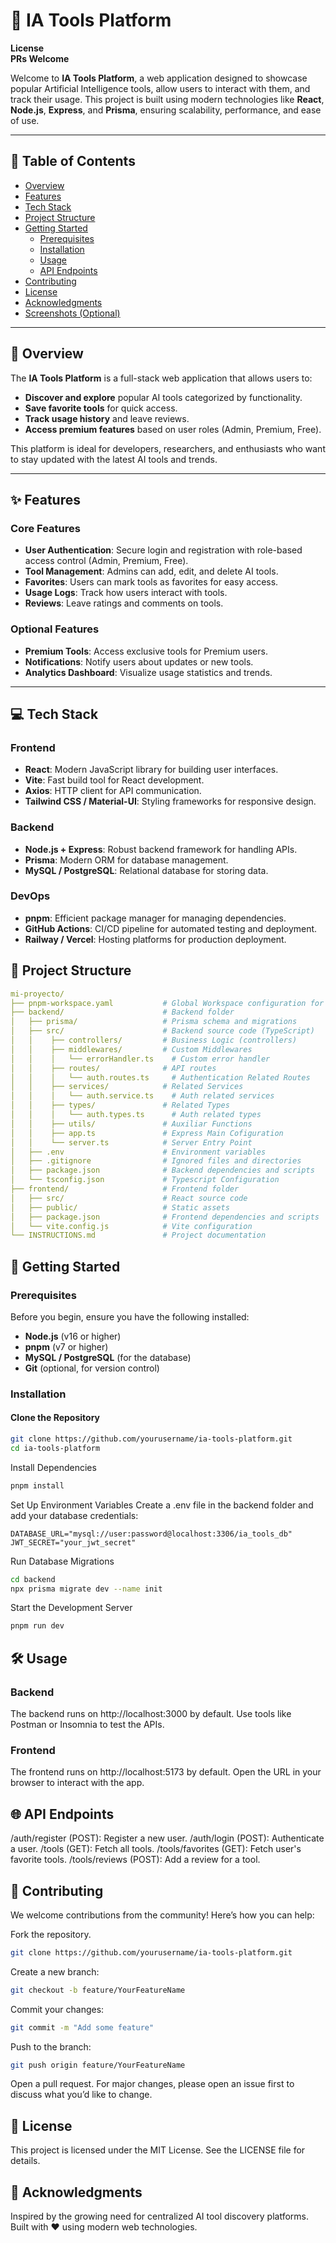 # 🚀 IA Tools Platform

**License**  
**PRs Welcome**

Welcome to **IA Tools Platform**, a web application designed to showcase popular Artificial Intelligence tools, allow users to interact with them, and track their usage. This project is built using modern technologies like **React**, **Node.js**, **Express**, and **Prisma**, ensuring scalability, performance, and ease of use.

---

## 📌 Table of Contents
- [Overview](#-overview)
- [Features](#-features)
- [Tech Stack](#-tech-stack)
- [Project Structure](#-project-structure)
- [Getting Started](#-getting-started)
  - [Prerequisites](#prerequisites)
  - [Installation](#installation)
  - [Usage](#-usage)
  - [API Endpoints](#-api-endpoints)
- [Contributing](#-contributing)
- [License](#-license)
- [Acknowledgments](#-acknowledgments)
- [Screenshots (Optional)](#-screenshots-optional)

---

## 🌟 Overview

The **IA Tools Platform** is a full-stack web application that allows users to:

- **Discover and explore** popular AI tools categorized by functionality.
- **Save favorite tools** for quick access.
- **Track usage history** and leave reviews.
- **Access premium features** based on user roles (Admin, Premium, Free).

This platform is ideal for developers, researchers, and enthusiasts who want to stay updated with the latest AI tools and trends.

---

## ✨ Features

### Core Features
- **User Authentication**: Secure login and registration with role-based access control (Admin, Premium, Free).
- **Tool Management**: Admins can add, edit, and delete AI tools.
- **Favorites**: Users can mark tools as favorites for easy access.
- **Usage Logs**: Track how users interact with tools.
- **Reviews**: Leave ratings and comments on tools.

### Optional Features
- **Premium Tools**: Access exclusive tools for Premium users.
- **Notifications**: Notify users about updates or new tools.
- **Analytics Dashboard**: Visualize usage statistics and trends.

---

## 💻 Tech Stack

### Frontend
- **React**: Modern JavaScript library for building user interfaces.
- **Vite**: Fast build tool for React development.
- **Axios**: HTTP client for API communication.
- **Tailwind CSS / Material-UI**: Styling frameworks for responsive design.

### Backend
- **Node.js + Express**: Robust backend framework for handling APIs.
- **Prisma**: Modern ORM for database management.
- **MySQL / PostgreSQL**: Relational database for storing data.

### DevOps
- **pnpm**: Efficient package manager for managing dependencies.
- **GitHub Actions**: CI/CD pipeline for automated testing and deployment.
- **Railway / Vercel**: Hosting platforms for production deployment.

## 📂 Project Structure
```yaml
mi-proyecto/
├── pnpm-workspace.yaml           # Global Workspace configuration for pnpm
├── backend/                      # Backend folder
│   ├── prisma/                   # Prisma schema and migrations
│   ├── src/                      # Backend source code (TypeScript)
│   │    ├── controllers/         # Business Logic (controllers)
│   │    ├── middlewares/         # Custom Middlewares
│   │    │   └── errorHandler.ts    # Custom error handler
│   │    ├── routes/              # API routes
│   │    │   └── auth.routes.ts     # Authentication Related Routes
│   │    ├── services/            # Related Services
│   │    │   └── auth.service.ts    # Auth related services
│   │    ├── types/               # Related Types 
│   │    │   └── auth.types.ts      # Auth related types
│   │    ├── utils/               # Auxiliar Functions
│   │    ├── app.ts               # Express Main Cofiguration
│   │    └── server.ts            # Server Entry Point
│   ├── .env                      # Environment variables
│   ├── .gitignore                # Ignored files and directories
│   ├── package.json              # Backend dependencies and scripts
│   └── tsconfig.json             # Typescript Configuration
├── frontend/                     # Frontend folder
│   ├── src/                      # React source code
│   ├── public/                   # Static assets
│   ├── package.json              # Frontend dependencies and scripts
│   └── vite.config.js            # Vite configuration
└── INSTRUCTIONS.md               # Project documentation

```
## 🚀 Getting Started

### Prerequisites
Before you begin, ensure you have the following installed:
- **Node.js** (v16 or higher)
- **pnpm** (v7 or higher)
- **MySQL / PostgreSQL** (for the database)
- **Git** (optional, for version control)

### Installation

#### Clone the Repository
```bash
git clone https://github.com/yourusername/ia-tools-platform.git
cd ia-tools-platform
```
Install Dependencies
```bash
pnpm install
```
Set Up Environment Variables
Create a .env file in the backend folder and add your database credentials:

```env
DATABASE_URL="mysql://user:password@localhost:3306/ia_tools_db"
JWT_SECRET="your_jwt_secret"
```
Run Database Migrations
```bash
cd backend
npx prisma migrate dev --name init
```
Start the Development Server
```bash
pnpm run dev
```
## 🛠️ Usage
### Backend
The backend runs on http://localhost:3000 by default.
Use tools like Postman or Insomnia to test the APIs.
### Frontend
The frontend runs on http://localhost:5173 by default.
Open the URL in your browser to interact with the app.
## 🌐 API Endpoints
/auth/register (POST): Register a new user.
/auth/login (POST): Authenticate a user.
/tools (GET): Fetch all tools.
/tools/favorites (GET): Fetch user's favorite tools.
/tools/reviews (POST): Add a review for a tool.
## 🤝 Contributing
We welcome contributions from the community! Here’s how you can help:

Fork the repository.
```bash
git clone https://github.com/yourusername/ia-tools-platform.git
```
Create a new branch:
```bash
git checkout -b feature/YourFeatureName
```
Commit your changes:
```bash
git commit -m "Add some feature"
```
Push to the branch:
```bash
git push origin feature/YourFeatureName
```
Open a pull request.
For major changes, please open an issue first to discuss what you’d like to change.

## 📜 License
This project is licensed under the MIT License. See the LICENSE file for details.

## 🙏 Acknowledgments
Inspired by the growing need for centralized AI tool discovery platforms.
Built with ❤️ using modern web technologies.